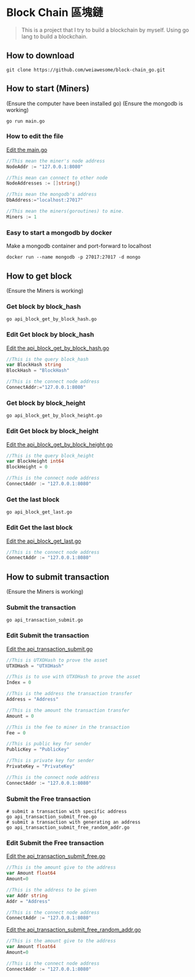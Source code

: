 # Block Chain 區塊鏈
> This is a project that I try to build a blockchain by myself.
> Using go lang to build a blockchain.

## How to download
```shell
git clone https://github.com/weiawesome/block-chain_go.git
```
## How to start (Miners)
(Ensure the computer have been installed go)
(Ensure the mongodb is working)
```shell
go run main.go
```
### How to edit the file
[Edit the main.go](main.go)
```go
//This mean the miner's node address
NodeAddr := "127.0.0.1:8080"

//This mean can connect to other node
NodeAddresses := []string{}

//This mean the mongodb's address
DbAddress:="localhost:27017"

//This mean the miners(goroutines) to mine. 
Miners := 1
```
### Easy to start a mongodb by docker
Make a mongodb container and port-forward to localhost
```shell
docker run --name mongodb -p 27017:27017 -d mongo
```

## How to get block
(Ensure the Miners is working)
### Get block by block_hash
```shell
go api_block_get_by_block_hash.go
```
### Edit Get block by block_hash
[Edit the api_block_get_by_block_hash.go](api_block_get_by_block_hash.go)
```go
//This is the query block_hash
var BlockHash string
BlockHash = "BlockHash"

//This is the connect node address
ConnectAddr:="127.0.0.1:8080"
```
### Get block by block_height
```shell
go api_block_get_by_block_height.go
```
### Edit Get block by block_height
[Edit the api_block_get_by_block_height.go](api_block_get_by_block_height.go)
```go
//This is the query block_height
var BlockHeight int64
BlockHeight = 0

//This is the connect node address
ConnectAddr := "127.0.0.1:8080"
```

### Get the last block 
```shell
go api_block_get_last.go
```
### Edit Get the last block
[Edit the api_block_get_last.go](api_block_get_last.go)
```go
//This is the connect node address
ConnectAddr := "127.0.0.1:8080"
```

## How to submit transaction
(Ensure the Miners is working)
### Submit the transaction
```shell
go api_transaction_submit.go
```
### Edit Submit the transaction
[Edit the api_transaction_submit.go](api_transaction_submit.go)
```go
//This is UTXOHash to prove the asset
UTXOHash = "UTXOHash"

//This is to use with UTXOHash to prove the asset
Index = 0

//This is the address the transaction transfer
Address = "Address"

//This is the amount the transaction transfer
Amount = 0

//This is the fee to miner in the transaction
Fee = 0

//This is public key for sender
PublicKey = "PublicKey"

//This is private key for sender
PrivateKey = "PrivateKey"

//This is the connect node address
ConnectAddr := "127.0.0.1:8080"
```

### Submit the Free transaction
```shell
# submit a transaction with specific address
go api_transaction_submit_free.go
# submit a transaction with generating an address
go api_transaction_submit_free_random_addr.go 
```
### Edit Submit the Free transaction
[Edit the api_transaction_submit_free.go](api_transaction_submit_free.go)
```go
//This is the amount give to the address 
var Amount float64
Amount=0

//This is the address to be given
var Addr string
Addr = "Address"

//This is the connect node address
ConnectAddr := "127.0.0.1:8080"
```
[Edit the api_transaction_submit_free_random_addr.go](api_transaction_submit_free_random_addr.go)
```go
//This is the amount give to the address 
var Amount float64
Amount=0

//This is the connect node address
ConnectAddr := "127.0.0.1:8080"
```



